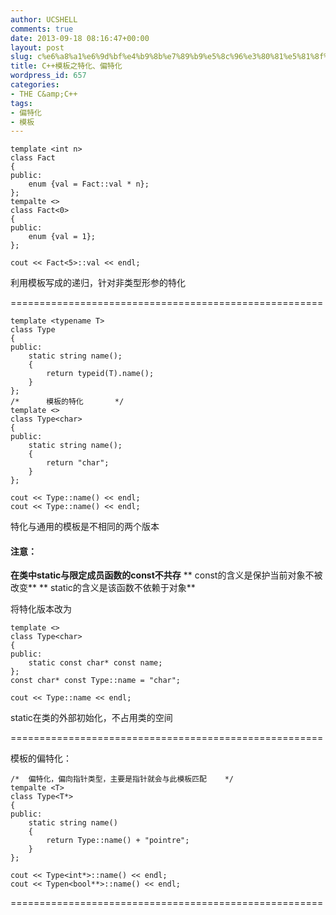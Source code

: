 ```yaml
---
author: UCSHELL
comments: true
date: 2013-09-18 08:16:47+00:00
layout: post
slug: c%e6%a8%a1%e6%9d%bf%e4%b9%8b%e7%89%b9%e5%8c%96%e3%80%81%e5%81%8f%e7%89%b9%e5%8c%96
title: C++模板之特化、偏特化
wordpress_id: 657
categories:
- THE C&amp;C++
tags:
- 偏特化
- 模板
---
```


	template <int n>
    class Fact
    {
    public:
    	enum {val = Fact::val * n};
    };
    tempalte <>
    class Fact<0>
    {
    public:
    	enum {val = 1};
    };
    
    cout << Fact<5>::val << endl;
    


利用模板写成的递归，针对非类型形参的特化
<!-- more -->
======================================================

    
    template <typename T>
    class Type
    {
    public:
    	static string name();
    	{
    		return typeid(T).name();
    	}
    };
    /*		模板的特化		*/
    template <>
    class Type<char>
    {
    public:
    	static string name();
    	{
    		return "char";
    	}
    };
    
    cout << Type::name() << endl;
    cout << Type::name() << endl;


特化与通用的模板是不相同的两个版本

#### 注意：
**在类中static与限定成员函数的const不共存**
** const的含义是保护当前对象不被改变**
** static的含义是该函数不依赖于对象**

将特化版本改为

    
    template <>
    class Type<char>
    {
    public:
    	static const char* const name;
    };
    const char* const Type::name = "char";
    
    cout << Type::name << endl;


static在类的外部初始化，不占用类的空间

======================================================

模板的偏特化：

    
    /*	偏特化，偏向指针类型，主要是指针就会与此模板匹配	*/
    tempalte <T>
    class Type<T*>	
    {
    public:
    	static string name()
    	{
    		return Type::name() + "pointre";
    	}
    };
    
    cout << Type<int*>::name() << endl;
    cout << Typen<bool**>::name() << endl;


======================================================
